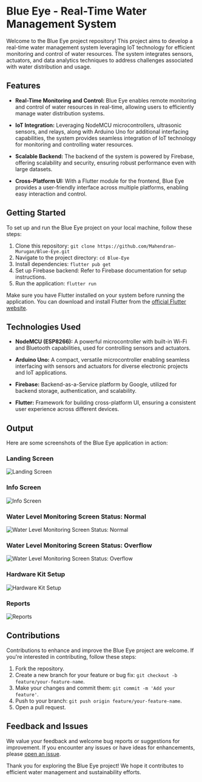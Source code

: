# Blue Eye - Real-Time Water Management System

Welcome to the Blue Eye project repository! This project aims to develop a real-time water management system leveraging IoT technology for efficient monitoring and control of water resources. The system integrates sensors, actuators, and data analytics techniques to address challenges associated with water distribution and usage.

## Features

- **Real-Time Monitoring and Control:** Blue Eye enables remote monitoring and control of water resources in real-time, allowing users to efficiently manage water distribution systems.
  
- **IoT Integration:** Leveraging NodeMCU microcontrollers, ultrasonic sensors, and relays, along with Arduino Uno for additional interfacing capabilities, the system provides seamless integration of IoT technology for monitoring and controlling water resources.
  
- **Scalable Backend:** The backend of the system is powered by Firebase, offering scalability and security, ensuring robust performance even with large datasets.
  
- **Cross-Platform UI:** With a Flutter module for the frontend, Blue Eye provides a user-friendly interface across multiple platforms, enabling easy interaction and control.

## Getting Started

To set up and run the Blue Eye project on your local machine, follow these steps:

1. Clone this repository: `git clone https://github.com/Mahendran-Murugan/Blue-Eye.git`
2. Navigate to the project directory: `cd Blue-Eye`
3. Install dependencies: `flutter pub get`
4. Set up Firebase backend: Refer to Firebase documentation for setup instructions.
5. Run the application: `flutter run`

Make sure you have Flutter installed on your system before running the application. You can download and install Flutter from the [official Flutter website](https://flutter.dev/docs/get-started/install).

## Technologies Used

- **NodeMCU (ESP8266):** A powerful microcontroller with built-in Wi-Fi and Bluetooth capabilities, used for controlling sensors and actuators.
  
- **Arduino Uno:** A compact, versatile microcontroller enabling seamless interfacing with sensors and actuators for diverse electronic projects and IoT applications.
  
- **Firebase:** Backend-as-a-Service platform by Google, utilized for backend storage, authentication, and scalability.
  
- **Flutter:** Framework for building cross-platform UI, ensuring a consistent user experience across different devices.

## Output

Here are some screenshots of the Blue Eye application in action:

### Landing Screen
![Landing Screen](./screenshots/output1.png)

### Info Screen
![Info Screen](./screenshots/output2.png)

### Water Level Monitoring Screen Status: Normal
![Water Level Monitoring Screen Status: Normal](./screenshots/output3.png)

### Water Level Monitoring Screen Status: Overflow
![Water Level Monitoring Screen Status: Overflow](./screenshots/output4.png)

### Hardware Kit Setup
![Hardware Kit Setup](./screenshots/output5.png)

### Reports
![Reports](./screenshots/reports.png)

## Contributions

Contributions to enhance and improve the Blue Eye project are welcome. If you're interested in contributing, follow these steps:

1. Fork the repository.
2. Create a new branch for your feature or bug fix: `git checkout -b feature/your-feature-name`.
3. Make your changes and commit them: `git commit -m 'Add your feature'`.
4. Push to your branch: `git push origin feature/your-feature-name`.
5. Open a pull request.

## Feedback and Issues

We value your feedback and welcome bug reports or suggestions for improvement. If you encounter any issues or have ideas for enhancements, please [open an issue](https://github.com/Mahendran-Murugan/Blue-Eye/issues).

Thank you for exploring the Blue Eye project! We hope it contributes to efficient water management and sustainability efforts.
